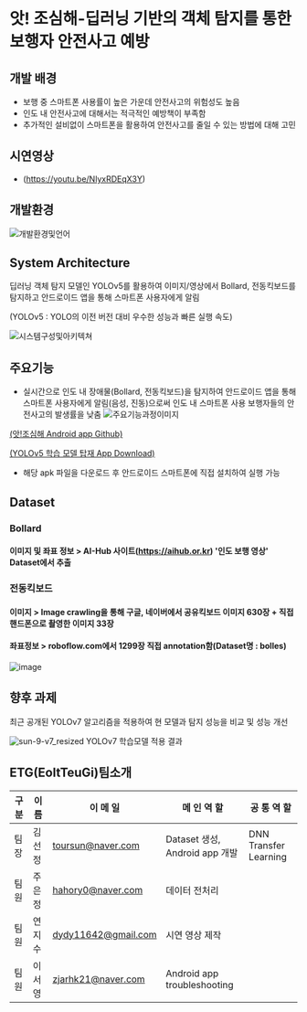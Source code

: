 # 앗! 조심해-딥러닝 기반의 객체 탐지를 통한 보행자 안전사고 예방

## **개발 배경**

- 보행 중 스마트폰 사용률이 높은 가운데 안전사고의 위험성도 높음
- 인도 내 안전사고에 대해서는 적극적인 예방책이 부족함
- 추가적인 설비없이 스마트폰을 활용하여 안전사고를 줄일 수 있는 방법에 대해 고민

## **시연영상**

- (https://youtu.be/NlyxRDEqX3Y)

## **개발환경**

![개발환경및언어](https://user-images.githubusercontent.com/85267081/189961950-35e553bc-c90b-4c72-b856-a9a2aed1bbb5.jpg)

## **System Architecture**

딥러닝 객체 탐지 모델인 YOLOv5를 활용하여 이미지/영상에서 Bollard, 전동킥보드를 탐지하고 안드로이드 앱을 통해 스마트폰 사용자에게 알림

(YOLOv5 : YOLO의 이전 버전 대비 우수한 성능과 빠른 실행 속도)

![시스템구성및아키텍쳐](https://user-images.githubusercontent.com/85267081/188958851-d922d60f-6792-43de-9026-c0ab6b20f036.jpg)

## **주요기능**

- 실시간으로 인도 내 장애물(Bollard, 전동킥보드)을 탐지하여 안드로이드 앱을 통해 스마트폰 사용자에게 알림(음성, 진동)으로써 인도 내 스마트폰 사용 보행자들의 안전사고의 발생률을 낮춤
![주요기능과정이미지](https://user-images.githubusercontent.com/85267081/190176511-a1a3ae70-e9ba-4e1e-8c65-1a9bb56cb4f7.jpg)

[(앗!조심해 Android app Github)](https://github.com/Kimsunjeung/android_YOLOv5_app.git)   

[(YOLOv5 학습 모델 탑재 App Download)](https://drive.google.com/file/d/1bb6ZgBVjNafqedZKAWg1dZhfvjU0866M/view?usp=sharing)
- 해당 apk 파일을 다운로드 후 안드로이드 스마트폰에 직접 설치하여 실행 가능

## **Dataset**

### **Bollard**

#### 이미지 및 좌표 정보 > AI-Hub 사이트(https://aihub.or.kr) '인도 보행 영상' Dataset에서 추출

### **전동킥보드**

#### 이미지 > Image crawling을 통해 구글, 네이버에서 공유킥보드 이미지 630장 + 직접 핸드폰으로 촬영한 이미지 33장

#### 좌표정보 > roboflow.com에서 1299장 직접 annotation함(Dataset명 : bolles)

![image](https://user-images.githubusercontent.com/85267081/188961381-b5537d43-61c6-4208-80d9-924376e0d5e6.png)

## **향후 과제**
최근 공개된 YOLOv7 알고리즘을 적용하여 현 모델과 탐지 성능을 비교 및 성능 개선

![sun-9-v7_resized](https://user-images.githubusercontent.com/85267081/190104766-7010c650-0408-4d3c-944c-ca9b52a7766a.gif)
YOLOv7 학습모델 적용 결과 

## **ETG(EoltTeuGi)팀소개**

| 구 분 | 이 름    | 이 메 일              | 메 인 역 할                     | 공 통 역 할                 |
| ----- | -------- | --------------------- |-------------------------------- |-----------------------------|
| 팀 장 | 김 선 정 | <toursun@naver.com>   |Dataset 생성, Android app 개발    | DNN Transfer Learning|
| 팀 원 | 주 은 정 | <hahory0@naver.com>   |데이터 전처리                     |     
| 팀 원 | 연 지 수 | <dydy11642@gmail.com> |시연 영상 제작                    |    
| 팀 원 | 이 서 영 | <zjarhk21@naver.com>  |Android app troubleshooting      |    
